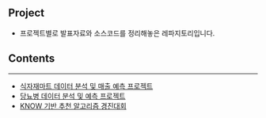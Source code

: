 ## Project
- 프로젝트별로 발표자료와 소스코드를 정리해놓은 레파지토리입니다.

## Contents 
___
* [식자재마트 데이터 분석 및 매출 예측 프로젝트](https://github.com/rlawldn11703/dataMining-project/tree/master/%EC%8B%9D%EC%9E%90%EC%9E%AC%EB%A7%88%ED%8A%B8_%EB%8D%B0%EC%9D%B4%ED%84%B0%EB%B6%84%EC%84%9D)
* [당뇨병 데이터 분석 및 예측 프로젝트](https://github.com/rlawldn11703/dataMining-project/tree/master/%EB%8B%B9%EB%87%A8%EB%B3%91_%EB%8D%B0%EC%9D%B4%ED%84%B0%EB%B6%84%EC%84%9D%26%EC%98%88%EC%B8%A1%EB%AA%A8%EB%8D%B8%EA%B0%9C%EB%B0%9C)
* [KNOW 기반 추천 알고리즘 경진대회](https://github.com/rlawldn11703/dataMining-project/tree/master/KNOW%EA%B8%B0%EB%B0%98%20%EC%A7%81%EC%97%85%EC%B6%94%EC%B2%9C_%EC%95%8C%EA%B3%A0%EB%A6%AC%EC%A6%98_%EA%B2%BD%EC%A7%84%EB%8C%80%ED%9A%8C)
